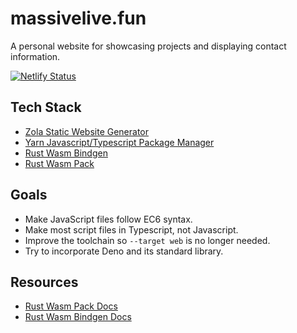 # massivelive.fun

A personal website for showcasing projects and displaying contact information.

[![Netlify Status](https://api.netlify.com/api/v1/badges/928d0a1e-1a33-44b5-980e-1552bece9f27/deploy-status)](https://app.netlify.com/sites/massivelivefun/deploys)

## Tech Stack

* [Zola Static Website Generator](https://github.com/getzola/zola)
* [Yarn Javascript/Typescript Package Manager](https://github.com/yarnpkg/yarn)
* [Rust Wasm Bindgen](https://github.com/rustwasm/wasm-bindgen)
* [Rust Wasm Pack](https://github.com/rustwasm/wasm-pack)

## Goals

* Make JavaScript files follow EC6 syntax.
* Make most script files in Typescript, not Javascript.
* Improve the toolchain so `--target web` is no longer needed.
* Try to incorporate Deno and its standard library.

## Resources

* [Rust Wasm Pack Docs](https://rustwasm.github.io/docs/wasm-pack/introduction.html)
* [Rust Wasm Bindgen Docs](https://rustwasm.github.io/docs/wasm-bindgen/introduction.html)
